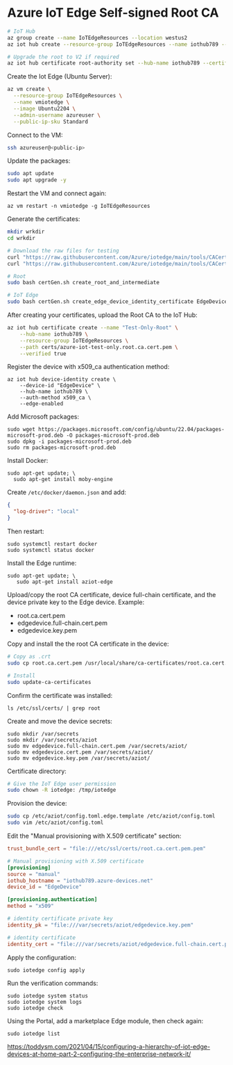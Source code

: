 # Azure IoT Edge Self-signed Root CA

```sh
# IoT Hub
az group create --name IoTEdgeResources --location westus2
az iot hub create --resource-group IoTEdgeResources --name iothub789 --sku F1 --partition-count 2 --mintls "1.2"

# Upgrade the root to V2 if required
az iot hub certificate root-authority set --hub-name iothub789 --certificate-authority v2
```

Create the Iot Edge (Ubuntu Server):

```sh
az vm create \
  --resource-group IoTEdgeResources \
  --name vmiotedge \
  --image Ubuntu2204 \
  --admin-username azureuser \
  --public-ip-sku Standard
```

Connect to the VM:

```sh
ssh azureuser@<public-ip>
```

Update the packages:

```sh
sudo apt update
sudo apt upgrade -y
```

Restart the VM and connect again:

```
az vm restart -n vmiotedge -g IoTEdgeResources
```

Generate the certificates:

```sh
mkdir wrkdir
cd wrkdir

# Download the raw files for testing
curl "https://raw.githubusercontent.com/Azure/iotedge/main/tools/CACertificates/certGen.sh" --output certGen.sh
curl "https://raw.githubusercontent.com/Azure/iotedge/main/tools/CACertificates/openssl_root_ca.cnf" --output openssl_root_ca.cnf

# Root
sudo bash certGen.sh create_root_and_intermediate

# IoT Edge
sudo bash certGen.sh create_edge_device_identity_certificate EdgeDevice
```

After creating your certificates, upload the Root CA to the IoT Hub:

```sh
az iot hub certificate create --name "Test-Only-Root" \
    --hub-name iothub789 \
    --resource-group IoTEdgeResources \
    --path certs/azure-iot-test-only.root.ca.cert.pem \
    --verified true
```

Register the device with x509_ca authentication method:

```
az iot hub device-identity create \
    --device-id "EdgeDevice" \
    --hub-name iothub789 \
    --auth-method x509_ca \
    --edge-enabled
```

Add Microsoft packages:

```
sudo wget https://packages.microsoft.com/config/ubuntu/22.04/packages-microsoft-prod.deb -O packages-microsoft-prod.deb
sudo dpkg -i packages-microsoft-prod.deb
sudo rm packages-microsoft-prod.deb
```

Install Docker:

```
sudo apt-get update; \
  sudo apt-get install moby-engine
```

Create `/etc/docker/daemon.json` and add:

```json
{
  "log-driver": "local"
}
```

Then restart:

```
sudo systemctl restart docker
sudo systemctl status docker
```

Install the Edge runtime:

```
sudo apt-get update; \
   sudo apt-get install aziot-edge
```

Upload/copy the root CA certificate, device full-chain certificate, and the device private key to the Edge device. Example:

- root.ca.cert.pem
- edgedevice.full-chain.cert.pem
- edgedevice.key.pem

Copy and install the the root CA certificate in the device:

```sh
# Copy as .crt
sudo cp root.ca.cert.pem /usr/local/share/ca-certificates/root.ca.cert.pem.crt

# Install
sudo update-ca-certificates
```

Confirm the certificate was installed:

```
ls /etc/ssl/certs/ | grep root
```

Create and move the device secrets:

```
sudo mkdir /var/secrets
sudo mkdir /var/secrets/aziot
sudo mv edgedevice.full-chain.cert.pem /var/secrets/aziot/
sudo mv edgedevice.cert.pem /var/secrets/aziot/
sudo mv edgedevice.key.pem /var/secrets/aziot/
```

Certificate directory:

```sh
# Give the IoT Edge user permission
sudo chown -R iotedge: /tmp/iotedge
```

Provision the device:

```sh
sudo cp /etc/aziot/config.toml.edge.template /etc/aziot/config.toml
sudo vim /etc/aziot/config.toml
```

Edit the "Manual provisioning with X.509 certificate" section:

```toml
trust_bundle_cert = "file:///etc/ssl/certs/root.ca.cert.pem.pem"
```

```toml
# Manual provisioning with X.509 certificate
[provisioning]
source = "manual"
iothub_hostname = "iothub789.azure-devices.net"
device_id = "EdgeDevice"

[provisioning.authentication]
method = "x509"

# identity certificate private key
identity_pk = "file:///var/secrets/aziot/edgedevice.key.pem"

# identity certificate
identity_cert = "file:///var/secrets/aziot/edgedevice.full-chain.cert.pem"
```

Apply the configuration:

```
sudo iotedge config apply
```

Run the verification commands:

```
sudo iotedge system status
sudo iotedge system logs
sudo iotedge check
```

Using the Portal, add a marketplace Edge module, then check again:

```
sudo iotedge list
```









https://toddysm.com/2021/04/15/configuring-a-hierarchy-of-iot-edge-devices-at-home-part-2-configuring-the-enterprise-network-it/